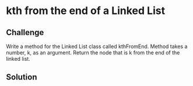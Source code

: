 # kth from the end of a Linked List
<!-- Short summary or background information -->

## Challenge
<!-- Description of the challenge -->
Write a method for the Linked List class called kthFromEnd.
Method takes a number, k, as an argument. Return the node that is k from the end of the linked list.
​
## Solution
<!-- Embedded whiteboard image -->